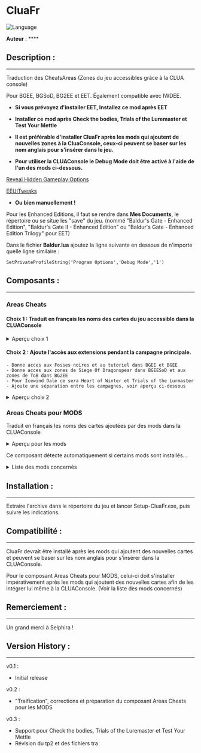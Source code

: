 # CluaFr


![Language](https://img.shields.io/static/v1?label=language&message=french%20%7C%20&color=informational)

**Auteur** : ****


## Description :
---------------


Traduction des CheatsAreas (Zones du jeu accessibles grâce à la CLUA console)

Pour BGEE, BGSoD, BG2EE et EET. Également compatible avec IWDEE.


- **Si vous prévoyez d'installer EET, Installez ce mod après EET**


- **Installer ce mod après Check the bodies, Trials of the Luremaster et Test Your Mettle**


- **Il est préférable d'installer CluaFr après les mods qui ajoutent de nouvelles zones à la CluaConsole, ceux-ci peuvent se baser sur les nom anglais pour s'insérer dans le jeu.**


- **Pour utiliser la CLUAConsole le Debug Mode doit être activé à l'aide de l'un des mods ci-dessous.**


[Reveal Hidden Gameplay Options](https://github.com/Argent77/A7-HiddenGameplayOptions/releases)

[EEUITweaks ](https://github.com/r-e-d/EEUITweaks/releases)


- **Ou bien manuellement !**
  
Pour les Enhanced Editions, il faut se rendre dans **Mes Documents**, le répertoire ou se situe les "save" du jeu. (nommé "Baldur's Gate - Enhanced Edition", "Baldur's Gate II - Enhanced Edition" ou "Baldur's Gate - Enhanced Edition Trilogy" pour EET)

Dans le fichier **Baldur.lua** ajoutez la ligne suivante en dessous de n'importe quelle ligne similaire :

    SetPrivateProfileString('Program Options','Debug Mode','1')


## Composants :
---------------

### Areas Cheats


#### Choix 1 : Traduit en français les noms des cartes du jeu accessible dans la CLUAConsole

<details>
  <summary>Aperçu choix 1</summary>

![BGSoD](https://11jo.github.io/L-P-T/Pictures/CluaFR/BGEECLUAFR01.png)
![BGSoD](https://11jo.github.io/L-P-T/Pictures/CluaFR/BGEECLUAFR02.png)
![BG2EE](https://11jo.github.io/L-P-T/Pictures/CluaFR/BG2EECLUAFR01.png)
 
</details>



#### Choix 2 : Ajoute l'accès aux extensions pendant la campagne principale. 
	- Donne acces aux Fosses noires et au tutoriel dans BGEE et BGEE
	- Donne acces aux zones de Siege Of Dragonspear dans BGEESoD et aux zones de ToB dans BG2EE
	- Pour Icewind Dale ce sera Heart of Winter et Trials of the Lurmaster
	- Ajoute une séparation entre les campagnes, voir aperçu ci-dessous

<details>
  <summary>Aperçu choix 2</summary>

![BGSoD](https://11jo.github.io/L-P-T/Pictures/CluaFR/BGEECLUAFR10.png)
![BGSoD](https://11jo.github.io/L-P-T/Pictures/CluaFR/BGEECLUAFR11.png)
![BG2EE](https://11jo.github.io/L-P-T/Pictures/CluaFR/BG2EECLUAFR10.png)
 
</details>



### Areas Cheats pour MODS


Traduit en français les noms des cartes ajoutées par des mods dans la CLUAConsole

<details>
  <summary>Aperçu pour les mods</summary>

![Mod](https://11jo.github.io/L-P-T/Pictures/CluaFR/MODSCLUAFR01.png)
![Mod](https://11jo.github.io/L-P-T/Pictures/CluaFR/MODSCLUAFR02.png)
 
</details>

Ce composant détecte automatiquement si certains mods sont installés...


<details>
  <summary>Liste des mods concernés</summary>

Mods supportés :

- Check the bodies

- Trials of the Luremaster
 
- Test Your Mettle
 
- IWD1_EET

Mods **bientôt** supportés :

- IWD2_EET
 
</details>


## Installation :
----------------


Extraire l'archive dans le répertoire du jeu et lancer Setup-CluaFr.exe, puis suivre les indications.


## Compatibilité :
----------------


CluaFr devrait être installé après les mods qui ajoutent des nouvelles cartes et peuvent se baser sur les nom anglais pour s'insérer dans la CLUAConsole.



Pour le composant Areas Cheats pour MODS, celui-ci doit s'installer impérativement après les mods qui ajoutent des nouvelles cartes afin de les intégrer lui même à la CLUAConsole. (Voir la liste des mods concernés)


## Remerciement :
----------------


Un grand merci à Selphira  !


## Version History :
----------------


v0.1 : 

- Initial release

v0.2 : 

- "Traification", corrections et préparation du composant Areas Cheats pour les MODS

v0.3 : 

- Support pour Check the bodies, Trials of the Luremaster et Test Your Mettle
- Révision du tp2 et des fichiers tra

